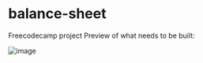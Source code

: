 # balance-sheet
Freecodecamp project
Preview of what needs to be built:

![image](https://user-images.githubusercontent.com/39915155/223068183-a793943b-d0e5-4ee1-9c4a-f03dcee43871.png)
